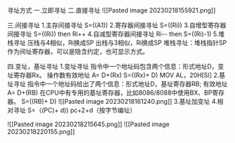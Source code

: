 

寻址方式
一.立即寻址
二.直接寻址
![[Pasted image 20230218155921.png]]

三.间接寻址
1.主存间接寻址
S=((A1))
2.寄存器间接寻址
S=((Ri))
3.自增型寄存器间接寻址
S=((Ri))  then  Ri++
4.自减型寄存器间接寻址
Ri--  then  S=((Ri)-1)
5.堆栈寻址
压栈与4相似，Ri换成SP
出栈与3相似，Ri换成SP
堆栈寻址：堆栈指针SP作为间址寄存器，可以是隐含约定，也可显示方式。

四.变址，基址寻址
1.变址寻址
指令中一个地址码包含两个信息：形式地址D，变址寄存器Rx。
操作数有效地址 A= D+(Rx)
S=((Rx)+ D)
   MOV  AL，20H[SI]
2.基址寻址
指令中一个地址码给出了两个信息：形式地址D，基址寄存器RB;
有效地址A= D+(RB)
在CPU中有专用的基址寄存器，比如8086/8088中使用BX、BP寄存器。
S=((RB)+ D)
![[Pasted image 20230218161240.png]]
3.基址加变址
4.相对寻址
 S=（(PC)+ d))
 pc+2+d（按字节编址）
 


![[Pasted image 20230218215645.png]]
![[Pasted image 20230218220155.png]]